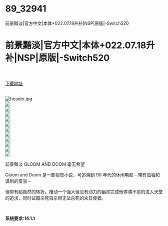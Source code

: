 # 89_32941
前景黯淡|官方中文|本体+022.07.18升补|NSP|原版|-Switch520
# 前景黯淡|官方中文|本体+022.07.18升补|NSP|原版|-Switch520
 <br/></br>
[下载地址](https://www.switch520.cc/article/32941 "下载地址")
<br/></br>

<p><img title="header.jpg" src="https://www.switch520.cc/muke_img/2022_06_16_3f5caec543a95.jpg" alt="header.jpg"><br>
<img src="https://cdn.cloudflare.steamstatic.com/steam/apps/1372800/ss_858da00da9ec704ea61ac1c18160bb63a64d2a7b.600x338.jpg?t=1631261879"><br>
<img src="https://cdn.cloudflare.steamstatic.com/steam/apps/1372800/ss_87a05bc93e733f6f53d2199c16b4531273ed9c20.600x338.jpg?t=1631261879"><br>
<img src="https://cdn.cloudflare.steamstatic.com/steam/apps/1372800/ss_c6f7a9474d838d94e6d98c15acf96b6a40cfebb2.600x338.jpg?t=1631261879"><br>
<img src="https://cdn.cloudflare.steamstatic.com/steam/apps/1372800/ss_fbaf45086ea18e619c4db52f113104019745959c.600x338.jpg?t=1631261879"><br>
<img src="https://cdn.cloudflare.steamstatic.com/steam/apps/1372800/ss_de4511e2ac7bfa059d649d6a96c6050db4dc0cae.600x338.jpg?t=1631261879"><br>
<img src="https://cdn.cloudflare.steamstatic.com/steam/apps/1372800/ss_45fa3769439585deb382b818f22f27a1b76eb0be.600x338.jpg?t=1631261879"><br>
<img src="https://cdn.cloudflare.steamstatic.com/steam/apps/1372800/ss_804fbcf7b8bb4274d0d14926f1786245a17e8667.600x338.jpg?t=1631261879"><br>
<img src="https://cdn.cloudflare.steamstatic.com/steam/apps/1372800/ss_657f478bf203621b96cd92ba4620e617676ebccd.600x338.jpg?t=1631261879"><br>
<img src="https://cdn.cloudflare.steamstatic.com/steam/apps/1372800/ss_c6a6c24c88d7c5e1284516fc84fd614216d49c2a.600x338.jpg?t=1631261879"><br>
<img src="https://cdn.cloudflare.steamstatic.com/steam/apps/1372800/ss_60f395731f6b6212501110dddb4eb5f1db780ea9.600x338.jpg?t=1631261879"><br>
<img src="https://cdn.cloudflare.steamstatic.com/steam/apps/1372800/ss_5dd76128f0a2e9c8b1328d4c5967012775d537a3.600x338.jpg?t=1631261879"></p>
<p>前景黯淡 GLOOM AND DOOM 毫无希望</p>
<p>Gloom and Doom 是一部视觉小说，可追溯到 90 年代的休闲电影 – 带有孤独和讽刺的反驳 –</p>
<p>但带有超自然的转折。推动一个强大但没有动力的幽灵完成他停滞不前的进入天堂的追求，同时试图杀死自杀但无法杀死的末日使者。</p>
<p>&nbsp;</p>
<p><strong>系统要求:14.1.1</strong></p>




